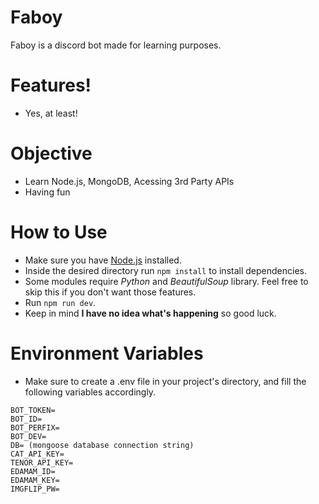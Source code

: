 # Faboy

Faboy is a discord bot made for learning purposes. 

# Features!

  - Yes, at least!

# Objective
  
  - Learn Node.js, MongoDB, Acessing 3rd Party APIs
  - Having fun

# How to Use

  - Make sure you have [Node.js](https://nodejs.org/en/) installed.
  - Inside the desired directory run `npm install` to install dependencies.
  - Some modules require *Python* and *BeautifulSoup* library. Feel free to skip this if you don't want those features.
  - Run `npm run dev`.
  - Keep in mind **I have no idea what's happening** so good luck.

# Environment Variables
  - Make sure to create a .env file in your project's directory, and fill the following variables accordingly.
```
BOT_TOKEN=
BOT_ID=
BOT_PERFIX=
BOT_DEV=
DB= (mongoose database connection string)
CAT_API_KEY=
TENOR_API_KEY=
EDAMAM_ID=
EDAMAM_KEY=	
IMGFLIP_PW=
```
